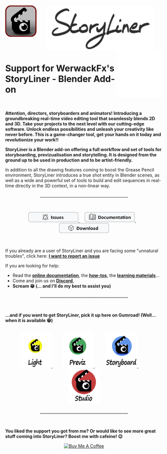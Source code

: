 

<p align="center">
  <img align="left" width="auto" height="auto" src="images/Storyliner_Logo_Icon_100.png">
  <img align="center" width="350" src="images/StoryLiner_Text_300.png"  />
  <img align="right" width="150" src="images/spacer.png">
</p>


# Support for WerwackFx's StoryLiner - Blender Add-on

</br>

**Attention, directors, storyboarders and animators! Introducing a groundbreaking real-time video editing tool that seamlessly blends 2D and 3D. Take your projects to the next level with our cutting-edge software. Unlock endless possibilities and unleash your creativity like never before. This is a game-changer tool, get your hands on it today and revolutionize your work!!**

**StoryLiner is a Blender add-on offering a full workflow and set of tools for storyboarding, previzualisation and storytelling. It is designed from the ground up to be used in production and to be artist-friendly.**

In addition to all the drawing features coming to boost the Grease Pencil environment, StoryLiner introduces a true shot entity in Blender scenes, as well as a wide and powerful set of tools to build and edit sequences in real-time directly in the 3D context, in a non-linear way.

<p align="center">
    ____________________________________________
</p>
<br>

<p align="center">
  <a href="https://github.com/werwack/storyliner-support/issues" title="Report and follow issues">
  <img src="images/Issues.png" width="160" />
  </a>
  &nbsp;&nbsp;&nbsp;
  <a href="https://werwackfx.com/storyliner/doc" title="Consult the online documentation" target="_blank">
  <img src="images/Documentation.png" width="160" />
  </a>
  &nbsp;&nbsp;&nbsp;
  <a href="https://github.com/werwack/storyliner-support/releases" title="Download the Light Edition of StoryLiner" target="_self">
  <img src="images/Download.png" width="160" />
  </a>
</p>

<br>

If you already are a user of StoryLiner and you are facing some "unnatural troubles", click here: <b><a href="https://github.com/werwack/storyliner-support/issues" title="Report and follow issues">I want to report an issue</a></b>

If you are looking for help:
<ul>
    <li> Read the <b><a href="https://werwackfx.com/storyliner/doc" title="Read StoryLiner online documentation" target="_blank">online documentation</a></b>, the <b><a href="https://werwackfx.com/storyliner/doc/how-to/how-to.html" title="Check if you know all thehow-tos" target="_blank">how-tos</a></b>, the <b><a href="https://werwackfx.com/storyliner/doc/how-to/learning-resources.html" title="Watch the tutorials" target="_blank">learning materials</a></b>...</li>
    <li> Come and join us on <b><a href="https://discord.gg/gTG48jqWcm" title="StoryLine on Spitefire Storyboards Discord" target="_blank">Discord</a></b>,</li>
    <li> <b>Scream 😁 (... and I'll do my best to assist you)</b></li>
</ul>


<p align="center">
    ____________________________________________
</p>
<br>

**...and if you want to get StoryLiner, pick it up here on Gumroad! (Well... when it is available 😁)**
<br>
<br>

<p align="center">
  <a href="https://werwackfx.com/storyliner/doc/editions/editions.html#light-edition" title="StoryLiner Light Edition">
  <img src="images/StoryLiner_LightEdition_Sized.png" width="100" />
  </a>
  &nbsp;&nbsp;&nbsp;&nbsp;&nbsp;&nbsp;&nbsp;
  <a href="https://werwackfx.com/storyliner/doc/editions/editions.html#essential-edition" title="StoryLiner Previz Edition">
  <img src="images/StoryLiner_EssentialEdition_Sized.png" width="100" />
  </a>
  &nbsp;&nbsp;&nbsp;&nbsp;&nbsp;&nbsp;&nbsp;&nbsp;
  <a href="https://werwackfx.com/storyliner/doc/editions/editions.html#storyboard-edition" title="StoryLiner Storyboard Edition">
  <img src="images/StoryLiner_StoryboardEdition_Sized.png" width="100" />
  </a>
  &nbsp;&nbsp;&nbsp;&nbsp;&nbsp;&nbsp;&nbsp;&nbsp;
  <a href="https://werwackfx.com/storyliner/doc/editions/editions.html#studio-edition" title="StoryLiner Studio Edition">
  <img src="images/StoryLiner_StudioEdition_Sized.png" width="100" />
  </a>
</p>


<p align="center">
    ____________________________________________
</p>
<br>


**You liked the support you got from me? Or would like to see more great stuff coming into StoryLiner?  Boost me with cafeine! 😉**

<p align="center"> 
    <a href="https://www.buymeacoffee.com/werwack" target="_blank"><img src="https://cdn.buymeacoffee.com/buttons/v2/default-yellow.png" alt="Buy Me A Coffee" style="height: 60px !important;width: 217px !important;" ></a></div>
</p>


